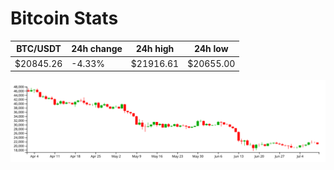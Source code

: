 # Bitcoin Stats

BTC/USDT|24h change|24h high|24h low|
|---|---|---|---|
|$20845.26|-4.33%|$21916.61|$20655.00|

<img src="./chart.svg">
